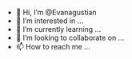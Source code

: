 - 👋 Hi, I’m @Evanagustian
- 👀 I’m interested in ...
- 🌱 I’m currently learning ...
- 💞️ I’m looking to collaborate on ...
- 📫 How to reach me ...

<!---
Evanagustian/Evanagustian is a ✨ special ✨ repository because its `README.md` (this file) appears on your GitHub profile.
You can click the Preview link to take a look at your changes.
--->
